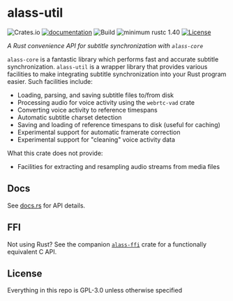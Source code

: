 # alass-util

![Crates.io](https://img.shields.io/crates/v/alass-util)
[![documentation](https://docs.rs/alass-util/badge.svg)](https://docs.rs/alass-util)
![Build](https://github.com/Wsiegenthaler/alass-util/workflows/build/badge.svg)
![minimum rustc 1.40](https://img.shields.io/badge/rustc-1.40+-red.svg)
[![License](https://img.shields.io/badge/License-GPL--3.0-blue.svg)](https://opensource.org/licenses/GPL-3.0)

*A Rust convenience API for subtitle synchronization with `alass-core`*

`alass-core` is a fantastic library which performs fast and accurate subtitle synchronization. `alass-util` is a wrapper library that provides various facilities to make integrating subtitle synchronization into your Rust program easier. Such facilities include:

* Loading, parsing, and saving subtitle files to/from disk
* Processing audio for voice activity using the `webrtc-vad` crate
* Converting voice activity to reference timespans
* Automatic subtitle charset detection
* Saving and loading of reference timespans to disk (useful for caching)
* Experimental support for automatic framerate correction
* Experimental support for "cleaning" voice activity data

What this crate does not provide:
* Facilities for extracting and resampling audio streams from media files

## Docs

See [docs.rs](https://docs.rs/alass-util) for API details.

## FFI

Not using Rust? See the companion [`alass-ffi`](https://github.com/wsiegenthaler/alass-ffi/tree/master/ffi) crate for a functionally equivalent C API.

## License

Everything in this repo is GPL-3.0 unless otherwise specified
